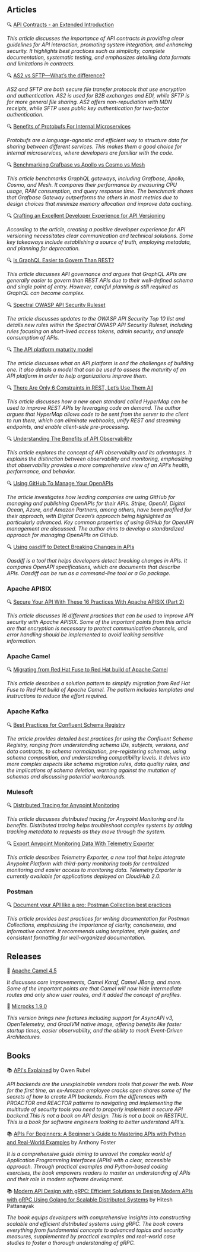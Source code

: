 ## Articles

🔍 [API Contracts - an Extended Introduction](https://docs.bump.sh/guides/api-basics/api-contracts-extended-introduction/)

_This article discusses the importance of API contracts in providing clear guidelines for API interaction, promoting system integration, and enhancing security. It highlights best practices such as simplicity, complete documentation, systematic testing, and emphasizes detailing data formats and limitations in contracts._

🔍 [AS2 vs SFTP—What’s the difference?](https://www.jscape.com/blog/as2-vs-sftp-whats-the-difference)

_AS2 and SFTP are both secure file transfer protocols that use encryption and authentication. AS2 is used for B2B exchanges and EDI, while SFTP is for more general file sharing. AS2 offers non-repudiation with MDN receipts, while SFTP uses public key authentication for two-factor authentication._

🔍 [Benefits of Protobufs For Internal Microservices](https://nordicapis.com/benefits-of-protobufs-for-internal-microservices/)

_Protobufs are a language-agnostic and efficient way to structure data for sharing between different services. This makes them a good choice for internal microservices, where developers are familiar with the code._

🔍 [Benchmarking Grafbase vs Apollo vs Cosmo vs Mesh](https://grafbase.com/blog/benchmarking-grafbase-vs-apollo-vs-cosmo-vs-mesh)

_This article benchmarks GraphQL gateways, including Grafbase, Apollo, Cosmo, and Mesh. It compares their performance by measuring CPU usage, RAM consumption, and query response time. The benchmark shows that Grafbase Gateway outperforms the others in most metrics due to design choices that minimize memory allocation and improve data caching._

🔍 [Crafting an Excellent Developer Experience for API Versioning](https://nordicapis.com/crafting-an-excellent-developer-experience-for-api-versioning/)

_According to the article, creating a positive developer experience for API versioning necessitates clear communication and technical solutions. Some key takeaways include establishing a source of truth, employing metadata, and planning for deprecation._

🔍 [Is GraphQL Easier to Govern Than REST?](https://nordicapis.com/is-graphql-easier-to-govern-than-rest/)

_This article discusses API governance and argues that GraphQL APIs are generally easier to govern than REST APIs due to their well-defined schema and single point of entry. However, careful planning is still required as GraphQL can become complex._

🔍 [Spectral OWASP API Security Ruleset](https://blog.stoplight.io/spectral-owasp-api-2023-security-ruleset)

_The article discusses updates to the OWASP API Security Top 10 list and details new rules within the Spectral OWASP API Security Ruleset, including rules focusing on short-lived access tokens, admin security, and unsafe consumption of APIs._

🔍 [The API platform maturity model](https://tyk.io/blog/the-tyk-api-platform-maturity-model/)

_The article discusses what an API platform is and the challenges of building one. It also details a model that can be used to assess the maturity of an API platform in order to help organizations improve them._

🔍 [There Are Only 6 Constraints in REST, Let’s Use Them All](https://nordicapis.com/there-are-only-6-constraints-in-rest-lets-use-them-all/)

_This article discusses how a new open standard called HyperMap can be used to improve REST APIs by leveraging code on demand. The author argues that HyperMap allows code to be sent from the server to the client to run there, which can eliminate webhooks, unify REST and streaming endpoints, and enable client-side pre-processing._

🔍 [Understanding The Benefits of API Observability](https://nordicapis.com/understanding-the-benefits-of-api-observability/)

_This article explores the concept of API observability and its advantages. It explains the distinction between observability and monitoring, emphasizing that observability provides a more comprehensive view of an API's health, performance, and behavior._

🔍 [Using GitHub To Manage Your OpenAPIs](https://apievangelist.com/2024/03/31/using-github-to-manage-your-openapis/)

_The article investigates how leading companies are using GitHub for managing and publishing OpenAPIs for their APIs. Stripe, OpenAI, Digital Ocean, Azure, and Amazon Partners, among others, have been profiled for their approach, with Digital Ocean’s approach being highlighted as particularly advanced. Key common properties of using GitHub for OpenAPI management are discussed. The author aims to develop a standardized approach for managing OpenAPIs on GitHub._

🔍 [Using oasdiff to Detect Breaking Changes in APIs](https://nordicapis.com/using-oasdiff-to-detect-breaking-changes-in-apis/)

_Oasdiff is a tool that helps developers detect breaking changes in APIs. It compares OpenAPI specifications, which are documents that describe APIs. Oasdiff can be run as a command-line tool or a Go package._

### Apache APISIX

🔍 [Secure Your API With These 16 Practices With Apache APISIX (Part 2)](https://dzone.com/articles/secure-your-api-with-these-16-practices-with-apach-1)

_This article discusses 16 different practices that can be used to improve API security with Apache APISIX. Some of the important points from this article are that encryption is necessary to protect communication channels, and error handling should be implemented to avoid leaking sensitive information._

### Apache Camel

🔍 [Migrating from Red Hat Fuse to Red Hat build of Apache Camel](https://developers.redhat.com/articles/2024/03/27/migrating-red-hat-fuse-red-hat-build-apache-camel)

_This article describes a solution pattern to simplify migration from Red Hat Fuse to Red Hat build of Apache Camel. The pattern includes templates and instructions to reduce the effort required._

### Apache Kafka

🔍 [Best Practices for Confluent Schema Registry](https://www.confluent.io/blog/best-practices-for-confluent-schema-registry/)

_The article provides detailed best practices for using the Confluent Schema Registry, ranging from understanding schema IDs, subjects, versions, and data contracts, to schema normalization, pre-registering schemas, using schema composition, and understanding compatibility levels. It delves into more complex aspects like schema migration rules, data quality rules, and the implications of schema deletion, warning against the mutation of schemas and discussing potential workarounds._

### Mulesoft

🔍 [Distributed Tracing for Anypoint Monitoring](https://blogs.mulesoft.com/news/distributed-tracing-for-anypoint-monitoring/)

_This article discusses distributed tracing for Anypoint Monitoring and its benefits. Distributed tracing helps troubleshoot complex systems by adding tracking metadata to requests as they move through the system._

🔍 [Export Anypoint Monitoring Data With Telemetry Exporter](https://blogs.mulesoft.com/news/export-anypoint-monitoring-data-with-telemetry-exporter/)

_This article describes Telemetry Exporter, a new tool that helps integrate Anypoint Platform with third-party monitoring tools for centralized monitoring and easier access to monitoring data. Telemetry Exporter is currently available for applications deployed on CloudHub 2.0._

### Postman

🔍 [Document your API like a pro: Postman Collection best practices](https://blog.postman.com/document-your-api-like-a-pro-postman-collection-best-practices/)

_This article provides best practices for writing documentation for Postman Collections, emphasizing the importance of clarity, conciseness, and informative content. It recommends using templates, style guides, and consistent formatting for well-organized documentation._

## Releases

🚀 [Apache Camel 4.5](https://camel.apache.org/blog/2024/03/camel45-whatsnew/)

_It discusses core improvements, Camel Karaf, Camel JBang, and more. Some of the important points are that Camel will now hide intermediate routes and only show user routes, and it added the concept of profiles._

🚀 [Microcks 1.9.0](https://microcks.io/blog/microcks-1.9.0-release/)

_This version brings new features including support for AsyncAPI v3, OpenTelemetry, and GraalVM native image, offering benefits like faster startup times, easier observability, and the ability to mock Event-Driven Architectures._

## Books

📚 [API's Explained](https://a.co/d/aHSZzfG) by Owen Rubel

_API backends are the unexplainable vendors tools that power the web. Now for the first time, an ex-Amazon employee cracks open shares some of the secrets of how to create API backends. From the differences with PROACTOR and REACTOR patterns to navigating and implementing the multitude of security tools you need to properly implement a secure API backend.This is not a book on API design. This is not a book on RESTFUL. This is a book for software engineers looking to better understand API's._

📚 [APIs For Beginners: A Beginner's Guide to Mastering APIs with Python and Real-World Examples](https://a.co/d/5VPxQVP) by Anthony Foster 

_It is a comprehensive guide aiming to unravel the complex world of Application Programming Interfaces (APIs) with a clear, accessible approach. Through practical examples and Python-based coding exercises, the book empowers readers to master an understanding of APIs and their role in modern software development._

📚 [Modern API Design with gRPC: Efficient Solutions to Design Modern APIs with gRPC Using Golang for Scalable Distributed Systems](https://a.co/d/3Fx9mQj) by Hitesh Pattanayak

_The book equips developers with comprehensive insights into constructing scalable and efficient distributed systems using gRPC. The book covers everything from fundamental concepts to advanced topics and security measures, supplemented by practical examples and real-world case studies to foster a thorough understanding of gRPC._